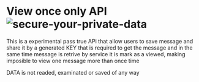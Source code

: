 # View once only API  ![secure-your-private-data](https://img.shields.io/badge/View%20Once-Secure%20Always-blue.svg) 

This is a experimental pass true APi that allow users to save message and share it by a generated KEY that is required to get the message and 
in the same time message is retrive by service it is mark as a viewed, making imposible to view one message more than once time

DATA is not readed, examinated or saved of any way
